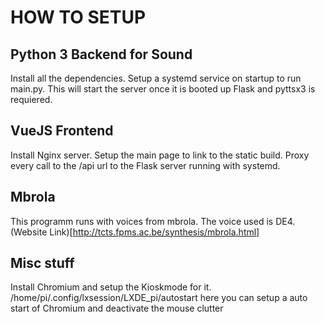 # HOW TO SETUP
## Python 3 Backend for Sound
Install all the dependencies. 
Setup a systemd service on startup to run main.py. This will start the server once it is booted up
Flask and pyttsx3 is requiered. 

## VueJS Frontend
Install Nginx server. Setup the main page to link to the static build. Proxy every call to the /api url to the Flask server running with systemd.

## Mbrola
This programm runs with voices from mbrola. The voice used is DE4. (Website Link)[http://tcts.fpms.ac.be/synthesis/mbrola.html]

## Misc stuff
Install Chromium and setup the Kioskmode for it.
/home/pi/.config/lxsession/LXDE_pi/autostart
here you can setup a auto start of Chromium and deactivate the mouse clutter


